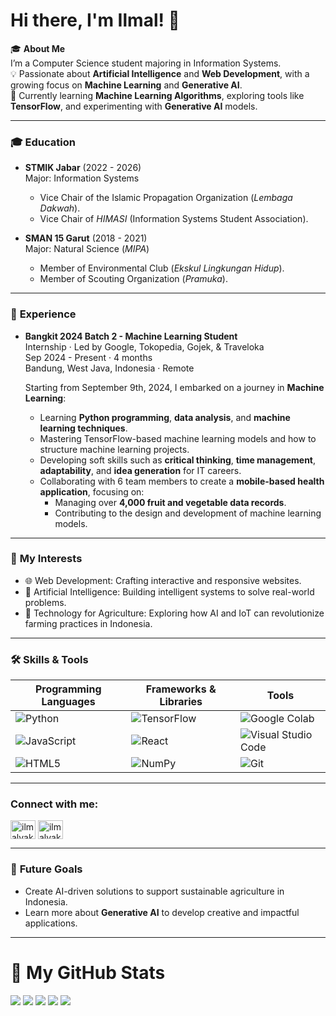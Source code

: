 # Hi there, I'm Ilmal! 👋  

🎓 **About Me**  
I’m a Computer Science student majoring in Information Systems.  
💡 Passionate about **Artificial Intelligence** and **Web Development**, with a growing focus on **Machine Learning** and **Generative AI**.  
🌱 Currently learning **Machine Learning Algorithms**, exploring tools like **TensorFlow**, and experimenting with **Generative AI** models.  

---

### 🎓 **Education**  
- **STMIK Jabar** (2022 - 2026)  
  Major: Information Systems  
  - Vice Chair of the Islamic Propagation Organization (*Lembaga Dakwah*).  
  - Vice Chair of *HIMASI* (Information Systems Student Association).  

- **SMAN 15 Garut** (2018 - 2021)  
  Major: Natural Science (*MIPA*)  
  - Member of Environmental Club (*Ekskul Lingkungan Hidup*).  
  - Member of Scouting Organization (*Pramuka*).

---

### 🚀 **Experience**  
- **Bangkit 2024 Batch 2 - Machine Learning Student**  
  Internship · Led by Google, Tokopedia, Gojek, & Traveloka  
  Sep 2024 - Present · 4 months  
  Bandung, West Java, Indonesia · Remote  

  Starting from September 9th, 2024, I embarked on a journey in **Machine Learning**:  
  - Learning **Python programming**, **data analysis**, and **machine learning techniques**.  
  - Mastering TensorFlow-based machine learning models and how to structure machine learning projects.  
  - Developing soft skills such as **critical thinking**, **time management**, **adaptability**, and **idea generation** for IT careers.  
  - Collaborating with 6 team members to create a **mobile-based health application**, focusing on:  
    - Managing over **4,000 fruit and vegetable data records**.  
    - Contributing to the design and development of machine learning models.  

---

### 🚀 **My Interests**  
- 🌐 Web Development: Crafting interactive and responsive websites.  
- 🤖 Artificial Intelligence: Building intelligent systems to solve real-world problems.  
- 🌾 Technology for Agriculture: Exploring how AI and IoT can revolutionize farming practices in Indonesia.

---

### 🛠️ **Skills & Tools**  
| **Programming Languages** | **Frameworks & Libraries** | **Tools**            |  
|----------------------------|----------------------------|----------------------|  
| ![Python](https://img.shields.io/badge/Python-3776AB?style=for-the-badge&logo=python&logoColor=white) | ![TensorFlow](https://img.shields.io/badge/TensorFlow-FF6F00?style=for-the-badge&logo=tensorflow&logoColor=white) | ![Google Colab](https://img.shields.io/badge/Google%20Colab-F9AB00?style=for-the-badge&logo=googlecolab&logoColor=white) |  
| ![JavaScript](https://img.shields.io/badge/JavaScript-F7DF1E?style=for-the-badge&logo=javascript&logoColor=black) | ![React](https://img.shields.io/badge/React-20232A?style=for-the-badge&logo=react&logoColor=61DAFB) | ![Visual Studio Code](https://img.shields.io/badge/Visual%20Studio%20Code-0078D4?style=for-the-badge&logo=visualstudiocode&logoColor=white) |  
| ![HTML5](https://img.shields.io/badge/HTML5-E34F26?style=for-the-badge&logo=html5&logoColor=white) | ![NumPy](https://img.shields.io/badge/NumPy-013243?style=for-the-badge&logo=numpy&logoColor=white) | ![Git](https://img.shields.io/badge/Git-F05032?style=for-the-badge&logo=git&logoColor=white) |  

---

<h3 align="left">Connect with me:</h3>
<p align="left">
<a href="https://linkedin.com/in/ilmalyakinn" target="blank"><img align="center" src="https://raw.githubusercontent.com/rahuldkjain/github-profile-readme-generator/master/src/images/icons/Social/linked-in-alt.svg" alt="ilmalyakinn" height="30" width="40" /></a>
<a href="https://instagram.com/ilmalyakinn_" target="blank"><img align="center" src="https://raw.githubusercontent.com/rahuldkjain/github-profile-readme-generator/master/src/images/icons/Social/instagram.svg" alt="ilmalyakinn_" height="30" width="40" /></a>
</p>

---

### 🌟 **Future Goals**  
- Create AI-driven solutions to support sustainable agriculture in Indonesia.  
- Learn more about **Generative AI** to develop creative and impactful applications.

---

# 🚀 **My GitHub Stats**
[![](https://raw.githubusercontent.com/ilmalyakinn/ilmaly/master/profile-summary-card-output/algolia/0-profile-details.svg)](https://github.com/vn7n24fzkq/github-profile-summary-cards)
[![](https://raw.githubusercontent.com/ilmalyakinn/ilmaly/master/profile-summary-card-output/algolia/1-repos-per-language.svg)](https://github.com/vn7n24fzkq/github-profile-summary-cards) [![](https://raw.githubusercontent.com/ilmalyakinn/ilmaly/master/profile-summary-card-output/algolia/2-most-commit-language.svg)](https://github.com/vn7n24fzkq/github-profile-summary-cards)
[![](https://raw.githubusercontent.com/ilmalyakinn/ilmaly/master/profile-summary-card-output/algolia/3-stats.svg)](https://github.com/vn7n24fzkq/github-profile-summary-cards) [![](https://raw.githubusercontent.com/ilmalyakinn/ilmaly/master/profile-summary-card-output/algolia/4-productive-time.svg)](https://github.com/vn7n24fzkq/github-profile-summary-cards)
